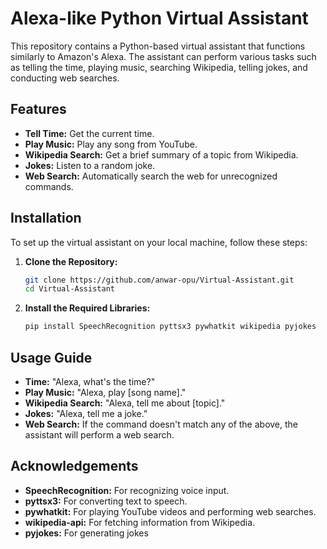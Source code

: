 # Alexa-like Python Virtual Assistant

This repository contains a Python-based virtual assistant that functions similarly to Amazon's Alexa. The assistant can perform various tasks such as telling the time, playing music, searching Wikipedia, telling jokes, and conducting web searches.

## Features

- **Tell Time:** Get the current time.
- **Play Music:** Play any song from YouTube.
- **Wikipedia Search:** Get a brief summary of a topic from Wikipedia.
- **Jokes:** Listen to a random joke.
- **Web Search:** Automatically search the web for unrecognized commands.

## Installation

To set up the virtual assistant on your local machine, follow these steps:

1. **Clone the Repository:**

   ```bash
   git clone https://github.com/anwar-opu/Virtual-Assistant.git
   cd Virtual-Assistant
   ```
2. **Install the Required Libraries:**
   ```bash
   pip install SpeechRecognition pyttsx3 pywhatkit wikipedia pyjokes
   ```
## Usage Guide

 - **Time:** "Alexa, what's the time?"
 - **Play Music:** "Alexa, play [song name]."
 - **Wikipedia Search:** "Alexa, tell me about [topic]."
 - **Jokes:** "Alexa, tell me a joke."
 - **Web Search:** If the command doesn't match any of the above, the assistant will perform a web search.

## Acknowledgements

- **SpeechRecognition:** For recognizing voice input.
- **pyttsx3:** For converting text to speech.
- **pywhatkit:** For playing YouTube videos and performing web searches.
- **wikipedia-api:** For fetching information from Wikipedia.
- **pyjokes:** For generating jokes

